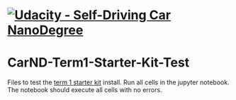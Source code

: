 # [![Udacity - Self-Driving Car NanoDegree](https://s3.amazonaws.com/udacity-sdc/github/sdc-banner-medium-1170_660.png)](http://www.udacity.com/drive)
# CarND-Term1-Starter-Kit-Test

Files to test the [term 1 starter kit](https://github.com/udacity/CarND-Term1-Starter-Kit) install. 
Run all cells in the jupyter notebook. The notebook should execute all cells with no errors.
